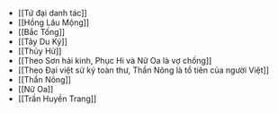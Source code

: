 - [[Tứ đại danh tác]]
- [[Hồng Lâu Mộng]]
- [[Bắc Tống]]
- [[Tây Du Ký]]
- [[Thủy Hử]]
- [[Theo Sơn hải kinh, Phục Hi và Nữ Oa là vợ chồng]]
- [[Theo Đại việt sử ký toàn thư, Thần Nông là tổ tiên của người Việt]]
- [[Thần Nông]]
- [[Nữ Oa]]
- [[Trần Huyền Trang]]
